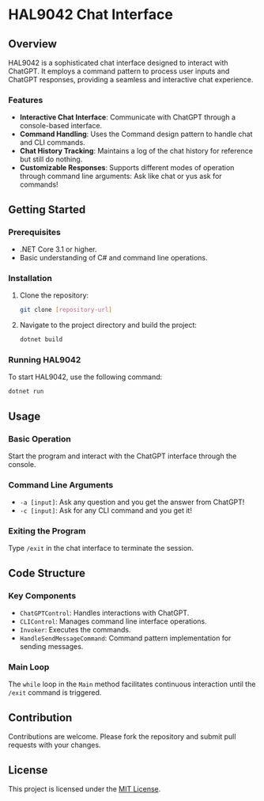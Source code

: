 
# HAL9042 Chat Interface

## Overview

HAL9042 is a sophisticated chat interface designed to interact with ChatGPT. It employs a command pattern to process user inputs and ChatGPT responses, providing a seamless and interactive chat experience.

### Features
- **Interactive Chat Interface**: Communicate with ChatGPT through a console-based interface.
- **Command Handling**: Uses the Command design pattern to handle chat and CLI commands.
- **Chat History Tracking**: Maintains a log of the chat history for reference but still do nothing.
- **Customizable Responses**: Supports different modes of operation through command line arguments: Ask like chat or yus ask for commands!

## Getting Started

### Prerequisites
- .NET Core 3.1 or higher.
- Basic understanding of C# and command line operations.

### Installation
1. Clone the repository:
   ```sh
   git clone [repository-url]
   ```
2. Navigate to the project directory and build the project:
   ```sh
   dotnet build
   ```

### Running HAL9042
To start HAL9042, use the following command:
```sh
dotnet run
```

## Usage

### Basic Operation
Start the program and interact with the ChatGPT interface through the console.

### Command Line Arguments
- `-a [input]`: Ask any question and you get the answer from ChatGPT!
- `-c [input]`: Ask for any CLI command and you get it!

### Exiting the Program
Type `/exit` in the chat interface to terminate the session.

## Code Structure

### Key Components
- `ChatGPTControl`: Handles interactions with ChatGPT.
- `CLIControl`: Manages command line interface operations.
- `Invoker`: Executes the commands.
- `HandleSendMessageCommand`: Command pattern implementation for sending messages.

### Main Loop
The `while` loop in the `Main` method facilitates continuous interaction until the `/exit` command is triggered.

## Contribution

Contributions are welcome. Please fork the repository and submit pull requests with your changes.

## License

This project is licensed under the [MIT License](LICENSE.md).
